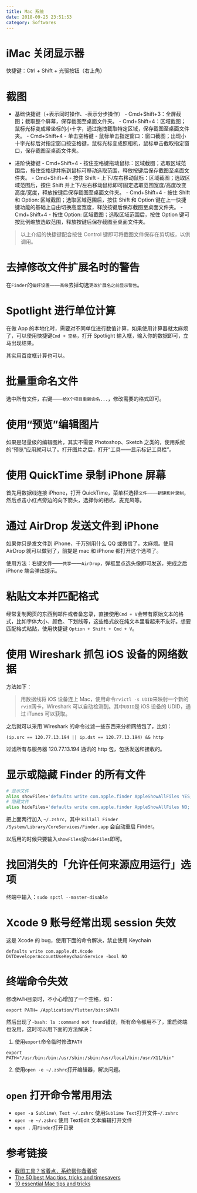 ```yaml
---
title: Mac 系统
date: 2018-09-25 23:51:53
category: Softwares
---
```


# iMac 关闭显示器

快捷键：Ctrl + Shift + 光驱按钮（右上角）

# 截图

- 基础快捷键（+表示同时操作、-表示分步操作） - Cmd+Shift+3：全屏截图；截取整个屏幕，保存截图至桌面文件夹。 - Cmd+Shift+4：区域截图；鼠标光标变成带坐标的小十字，通过拖拽截取特定区域，保存截图至桌面文件夹。 - Cmd+Shift+4 - 单击空格键 - 鼠标单击指定窗口：窗口截图；出现小十字光标后对指定窗口按空格键，鼠标光标变成照相机，鼠标单击截取指定窗口，保存截图至桌面文件夹。

<!-- more -->

- 进阶快捷键 - Cmd+Shift+4 - 按住空格键拖动鼠标：区域截图；选取区域范围后，按住空格键并拖到鼠标可移动选取范围，释放按键后保存截图至桌面文件夹。 - Cmd+Shift+4 - 按住 Shift - 上下/左右移动鼠标：区域截图；选取区域范围后，按住 Shift 并上下/左右移动鼠标即可固定选取范围宽度/高度改变高度/宽度，释放按键后保存截图至桌面文件夹。 - Cmd+Shift+4 - 按住 Shift 和 Option: 区域截图；选取区域范围后，按住 Shift 和 Option 键在上一快捷键功能的基础上自由切换高度宽度，释放按键后保存截图至桌面文件夹。 - Cmd+Shift+4 - 按住 Option: 区域截图；选取区域范围后，按住 Option 键可按比例缩放选取范围，释放按键后保存截图至桌面文件夹。

> 以上介绍的快捷键配合按住 Control 键即可将截图文件保存在剪切板，以供调用。

# 去掉修改文件扩展名时的警告

在`Finder`的`偏好设置`——`高级`去掉勾选`更改扩展名之前显示警告`。

# Spotlight 进行单位计算

在做 App 的本地化时，需要对不同单位进行数值计算，如果使用计算器就太麻烦了，可以使用快捷键`Cmd + 空格`，打开 Spotlight 输入框，输入你的数据即可，立马出现结果。

其实用百度框计算也可以。

# 批量重命名文件

选中所有文件，右键——`给X个项目重新命名...`，修改需要的格式即可。

# 使用“预览”编辑图片

如果是轻量级的编辑图片，其实不需要 Photoshop、Sketch 之类的，使用系统的“预览”应用就可以了。打开图片之后，打开“工具——显示标记工具栏”。

# 使用 QuickTime 录制 iPhone 屏幕

首先用数据线连接 iPhone，打开 QuickTime，菜单栏选择`文件`——`新建影片录制`，然后点击小红点旁边的向下箭头，选择你的相机、麦克风等。

# 通过 AirDrop 发送文件到 iPhone

如果你只是发文件到 iPhone，千万别用什么 QQ 或微信了，太麻烦。使用 AirDrop 就可以做到了，前提是 mac 和 iPhone 都打开这个选项了。

使用方法：右键文件——`共享`——`AirDrop`，弹框里点选头像即可发送，完成之后 iPhone 端会弹出提示。

# 粘贴文本并匹配格式

经常复制网页的东西到邮件或者备忘录，直接使用`Cmd + V`会带有原始文本的格式，比如字体大小、颜色、下划线等，这些格式放在纯文本里看起来不友好。想要匹配格式粘贴，使用快捷键 `Option + Shift + Cmd + V`。

# 使用 Wireshark 抓包 iOS 设备的网络数据

方法如下：

> 用数据线将 iOS 设备连上 Mac，使用命令`rvictl -s UDID`来映射一个新的`rvi0`网卡，Wireshark 可以自动检测到。其中`UDID`是 iOS 设备的 UDID，通过 iTunes 可以获取。

之后就可以采用 Wireshark 的命令过滤一些东西来分析网络包了，比如：

```
(ip.src == 120.77.13.194 || ip.dst == 120.77.13.194) && http
```

过滤所有与服务器 120.77.13.194 通讯的 http 包，包括发送和接收的。

# 显示或隐藏 Finder 的所有文件

```bash
# 显示文件
alias showFiles='defaults write com.apple.finder AppleShowAllFiles YES; killall Finder /System/Library/CoreServices/Finder.app'
# 隐藏文件
alias hideFiles='defaults write com.apple.finder AppleShowAllFiles NO; killall Finder /System/Library/CoreServices/Finder.app'
```

把上面两行加入 `~/.zshrc`，其中 `killall Finder /System/Library/CoreServices/Finder.app` 会自动重启 Finder。

以后用的时候只要输入`showFiles`或`hideFiles`即可。

# 找回消失的「允许任何来源应用运行」选项

终端中输入：`sudo spctl --master-disable`

# Xcode 9 账号经常出现 session 失效

这是 Xcode 的 bug，使用下面的命令解决，禁止使用 Keychain

`defaults write com.apple.dt.Xcode DVTDeveloperAccountUseKeychainService -bool NO`

# 终端命令失效

修改`PATH`目录时，不小心增加了一个空格，如：

```
export PATH= /Application/flutter/bin:$PATH
```

然后出现了`-bash: ls :command not found`错误，所有命令都用不了，重启终端也没用，这时可以用下面的方法解决：

1. 使用`export`命令临时修改`PATH`

```
export PATH="/usr/bin:/bin:/usr/sbin:/sbin:/usr/local/bin:/usr/X11/bin"
```

2. 使用`open -e ~/.zshrc`打开编辑器，解决问题。

# `open` 打开命令常用用法

- `open -a Sublime\ Text ~/.zshrc` 使用`Sublime Text`打开文件`~/.zshrc`
- `open -e ~/.zshrc` 使用 TextEdit 文本编辑打开文件
- `open .` 用`Finder`打开目录

# 参考链接

- [截图工具？省着点，系统帮你备着呢](http://www.tip4mac.com/2011/01/screencapture-for-os-x/)
- [The 50 best Mac tips, tricks and timesavers](http://www.techradar.com/how-to/software/operating-systems/50-best-mac-tips-tricks-and-timesavers-1310283)
- [10 essential Mac tips and tricks](https://blogs.which.co.uk/technology/apple/10-essential-mac-tips-and-tricks/)
